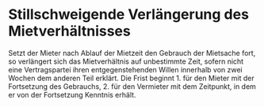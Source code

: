 # Stillschweigende Verlängerung des Mietverhältnisses

Setzt der Mieter nach Ablauf der Mietzeit den Gebrauch der Mietsache fort, so verlängert sich das Mietverhältnis auf unbestimmte Zeit, sofern nicht eine Vertragspartei ihren entgegenstehenden Willen innerhalb von zwei Wochen dem anderen Teil erklärt. Die Frist beginnt  1\.
 für den Mieter mit der Fortsetzung des Gebrauchs,
 2\.
 für den Vermieter mit dem Zeitpunkt, in dem er von der Fortsetzung Kenntnis erhält.
 

